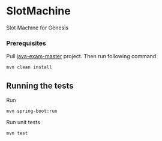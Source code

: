 # SlotMachine
Slot Machine for Genesis


### Prerequisites

 Pull [java-exam-master](https://github.com/Darknessron/java-exam-master-genesis) project.
 Then run following command

```
mvn clean install
```

## Running the tests

Run

```
mvn spring-boot:run
```

Run unit tests

```
mvn test
```


